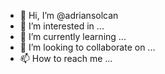 - 👋 Hi, I’m @adriansolcan
- 👀 I’m interested in ...
- 🌱 I’m currently learning ...
- 💞️ I’m looking to collaborate on ...
- 📫 How to reach me ...

<!---
adriansolcan/adriansolcan is a ✨ special ✨ repository because its `README.md` (this file) appears on your GitHub profile.
You can click the Preview link to take a look at your changes.
--->
